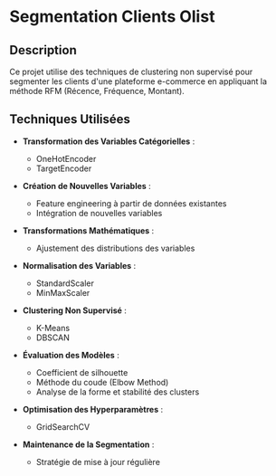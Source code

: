 # Segmentation Clients Olist

## Description

Ce projet utilise des techniques de clustering non supervisé pour segmenter les clients d'une plateforme e-commerce en appliquant la méthode RFM (Récence, Fréquence, Montant).

## Techniques Utilisées

- **Transformation des Variables Catégorielles** :
  - OneHotEncoder
  - TargetEncoder

- **Création de Nouvelles Variables** :
  - Feature engineering à partir de données existantes
  - Intégration de nouvelles variables

- **Transformations Mathématiques** :
  - Ajustement des distributions des variables

- **Normalisation des Variables** :
  - StandardScaler
  - MinMaxScaler

- **Clustering Non Supervisé** :
  - K-Means
  - DBSCAN

- **Évaluation des Modèles** :
  - Coefficient de silhouette
  - Méthode du coude (Elbow Method)
  - Analyse de la forme et stabilité des clusters

- **Optimisation des Hyperparamètres** :
  - GridSearchCV

- **Maintenance de la Segmentation** :
  - Stratégie de mise à jour régulière


